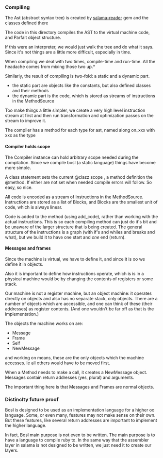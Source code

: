 ### Compiling

The Ast (abstract syntax tree) is created by [salama-reader](https://github.com/salama/salama-reader)
 gem and the classes defined there

The code in this directory compiles the AST to the virtual machine code, and Parfait object structure.

If this were an interpreter, we would just walk the tree and do what it says.
Since it's not things are a little more difficult, especially in time.

When compiling we deal with two times, compile-time and run-time.
All the headache comes from mixing those two up.*

Similarly, the result of compiling is two-fold: a static and a dynamic part.

- the static part are objects like the constants, but also defined classes and their methods
- the dynamic part is the code, which is stored as streams of instructions in the MethodSource

Too make things a little simpler, we create a very high level instruction stream at first and then
run transformation and optimization passes on the stream to improve it.

The compiler has a method for each type for ast, named along on_xxx with xxx as the type

#### Compiler holds scope

The Compiler instance can hold arbitrary scope needed during the compilation. Since we compile bosl
(a static language) things have become more simple.

A class statement sets the current @clazz scope , a method definition the @method.
If either are not set when needed compile errors will follow. So easy, so nice.

All code is encoded as a stream of Instructions in the MethodSource.
Instructions are stored as a list of Blocks, and Blocks are the smallest unit of code,
which is always linear.

Code is added to the method (using add_code), rather than working with the actual instructions.
This is so each compiling method can just do it's bit and be unaware of the larger structure
that is being created.
The general structure of the instructions is a graph
(with if's and whiles and breaks and what), but we build it to have one start and *one* end (return).


#### Messages and frames

Since the machine is virtual, we have to define it, and since it is oo we define it in objects.

Also it is important to define how instructions operate, which is is in a physical machine would
be by changing the contents of registers or  some stack.

Our machine is not a register machine, but an object machine: it operates directly on objects and
also has no separate stack, only objects. There are a number of objects which are accessible,
and one can think of these (their addresses) as register contents.
(And one wouldn't be far off as that is the implementation.)

The objects the machine works on are:

- Message
- Frame
- Self
- NewMessage

and working on means, these are the only objects which the machine accesses.
Ie all others would have to be moved first.

When a Method needs to make a call, it creates a NewMessage object.
Messages contain return addresses (yes, plural) and arguments.

The important thing here is that Messages and Frames are normal objects.

### Distinclty future proof

Bosl is designed to be used as an implementation language for a higher oo language. Some, or
even many, features may not make sense on their own. But these features, like several return
addresses are important to implement the higher language.

In fact, Bosl main purpose is not even to be written. The main purpose is to have a language to
compile ruby to. In the same way that the assembler layer in salama is not designed to be written,
we just need it to create our layers.
